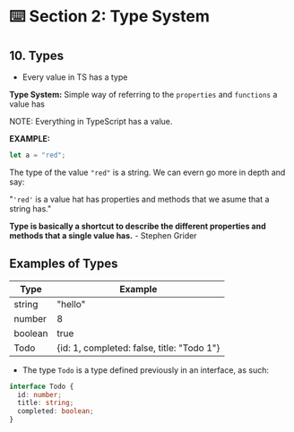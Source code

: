 # ⌨️ Section 2: Type System

## 10. Types

- Every value in TS has a type

**Type System:** Simple way of referring to the `properties` and `functions` a value has

NOTE: Everything in TypeScript has a value.

**EXAMPLE:**

```ts
let a = "red";
```

The type of the value `"red"` is a string. We can evern go more in depth and say:

"`'red'` is a value hat has properties and methods that we asume that a string has."

**Type is basically a shortcut to describe the different properties and methods that a single value has.** - Stephen Grider

## Examples of Types

| Type    | Example                                    |
| ------- | ------------------------------------------ |
| string  | "hello"                                    |
| number  | 8                                          |
| boolean | true                                       |
| Todo    | {id: 1, completed: false, title: "Todo 1"} |

- The type `Todo` is a type defined previously in an interface, as such:

```ts
interface Todo {
  id: number;
  title: string;
  completed: boolean;
}
```
